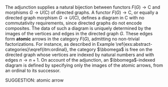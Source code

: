 The adjunction supplies a natural bijection between functors $F(G) \to \mathsf{C}$ and morphisms $G \to U(\mathsf{C})$ of directed graphs. A functor $F(G) \to \mathsf{C}$, or equally a directed graph morphism $G \to U(\mathsf{C})$,  defines a diagram in $\mathsf{C}$ with no commutativity requirements, since directed graphs do not encode composites. The data of such a diagram is uniquely determined by the images of the vertices and edges in the directed graph $G$. These edges form **atomic** arrows in the category $F(G)$, admitting no non-trivial factorizations. For instance, as described in Example \ref{exs:abstract-categories}\eqref{itm:ordinal}, the category $\bbomega$ is free on the directed graph whose vertices are indexed by natural numbers and with edges $n \to n+1$. On account of the adjunction, an $\bbomega$-indexed diagram is defined by specifying only the images of the atomic arrows, from an ordinal to its successor.


SUGGESTION: atomic arrow